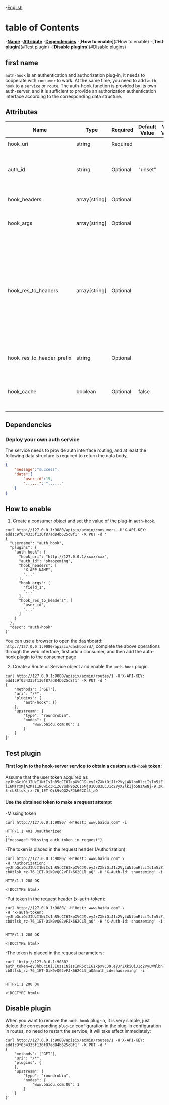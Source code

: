 <!--
#
# Licensed to the Apache Software Foundation (ASF) under one or more
# contributor license agreements. See the NOTICE file distributed with
# this work for additional information regarding copyright ownership.
# The ASF licenses this file to You under the Apache License, Version 2.0
# (the "License"); you may not use this file except in compliance with
# the License. You may obtain a copy of the License at
#
# http://www.apache.org/licenses/LICENSE-2.0
#
# Unless required by applicable law or agreed to in writing, software
# distributed under the License is distributed on an "AS IS" BASIS,
# WITHOUT WARRANTIES OR CONDITIONS OF ANY KIND, either express or implied.
# See the License for the specific language governing permissions and
# limitations under the License.
#
-->

-[English](../../plugins/auth-hook.md)

# table of Contents

-[**Name**](#名) -[**Attribute**](#Attribute) -[**Dependencies**](#Dependencies) -[**How ​​to enable**](#How to enable) -[**Test plugin**](#Test plugin) -[**Disable plugins**](#Disable plugins)

## first name

`auth-hook` is an authentication and authorization plug-in, it needs to cooperate with `consumer` to work. At the same time, you need to add `auth-hook` to a `service` or `route`.
The auth-hook function is provided by its own auth-server, and it is sufficient to provide an authorization authentication interface according to the corresponding data structure.

## Attributes

| Name                      | Type          | Required | Default Value | Valid Value | Description                                                                                                                                                                                                                                                                                                                                                                                                           |
| ------------------------- | ------------- | -------- | ------------- | ----------- | --------------------------------------------------------------------------------------------------------------------------------------------------------------------------------------------------------------------------------------------------------------------------------------------------------------------------------------------------------------------------------------------------------------------- |
| hook_uri                  | string        | Required |               |             | Set the access route of `auth-server`                                                                                                                                                                                                                                                                                                                                                                                 |
| auth_id                   | string        | Optional | "unset"       |             | Set `auth_id`, this `auth_id` needs to be carried in the header of the business request `x-auth-id` or carried in the query `auth_id`                                                                                                                                                                                                                                                                                 |
| hook_headers              | array[string] | Optional |               |             | Specify request header parameters proxy request hook service                                                                                                                                                                                                                                                                                                                                                          |
| hook_args                 | array[string] | Optional |               |             | Specify request query parameters, proxy requests hook service with query parameters                                                                                                                                                                                                                                                                                                                                   |
| hook_res_to_headers       | array[string] | Optional |               |             | Specify the fields in the data body of the data returned by the hook service, add the headers parameter and pass it to the upstream service, such as `user_id=15` in the data data, splicing `hook_res_to_header_prefix` and Replace the next `_` with `-` in the header, request upstream services with `X-user-id`, if the selected field is an object or array, it will be converted to a json string as its value |
| hook_res_to_header_prefix | string        | Optional |               |             | User `hook_res_to_headers` carries parameters and converts to the prefix of the header field                                                                                                                                                                                                                                                                                                                          |
| hook_cache                | boolean       | Optional | false         |             | Whether to cache the data body of the same token request hook service, the default is `false` according to your own business situation                                                                                                                                                                                                                                                                                |

## Dependencies

### Deploy your own auth service

The service needs to provide auth interface routing, and at least the following data structure is required to return the data body,

```json
{
    "message":"success",
    "data":{
        "user_id":15,
        "......": "......"
    }
}
```

## How to enable

1. Create a consumer object and set the value of the plug-in `auth-hook`.

```shell
curl http://127.0.0.1:9080/apisix/admin/consumers -H'X-API-KEY: edd1c9f034335f136f87ad84b625c8f1' -X PUT -d '
{
  "username": "auth_hook",
  "plugins": {
    "auth-hook": {
      "hook_uri": "http://127.0.0.1/xxxx/xxx",
      "auth_id": "shaozeming",
      "hook_headers": [
        "X-APP-NAME",
        "..."
      ],
      "hook_args": [
        "field_1",
        "..."
      ],
      "hook_res_to_headers": [
        "user_id",
        "..."
      ]
    }
  },
  "desc": "auth-hook"
}'
```

You can use a browser to open the dashboard: `http://127.0.0.1:9080/apisix/dashboard/`, complete the above operations through the web interface, first add a consumer, and then add the auth-hook plugin to the consumer page

2. Create a Route or Service object and enable the `auth-hook` plugin.

```shell
curl http://127.0.0.1:9080/apisix/admin/routes/1 -H'X-API-KEY: edd1c9f034335f136f87ad84b625c8f1' -X PUT -d '
{
    "methods": ["GET"],
    "uri": "/*",
    "plugins": {
        "auth-hook": {}
    },
    "upstream": {
        "type": "roundrobin",
        "nodes": {
            "www.baidu.com:80": 1
        }
    }
}'
```

## Test plugin

#### First log in to the hook-server service to obtain a custom `auth-hook` token:

Assume that the user token acquired as `eyJhbGciOiJIUzI1NiIsInR5cCI6IkpXVCJ9.eyJrZXkiOiJ1c2VyLWNlbnRlciIsIm5iZiI6MTYxMjA2MzI1NCwic3R1ZGVudF9pZCI6NjU1ODQ3LCJ1c2VyX2lkIjo5NzAwNjF9.3K5-cb8tlsk_rz-76_1ET-Oik9vQG2vFJk662CLl_aQ`

#### Use the obtained token to make a request attempt

-Missing token

```shell
curl http://127.0.0.1:9080/ -H"Host: www.baidu.com" -i

HTTP/1.1 401 Unauthorized
...
{"message":"Missing auth token in request"}
```

-The token is placed in the request header (Authorization):

```shell
curl http://127.0.0.1:9080/ -H"Host: www.baidu.com" \
-H 'Authorization: eyJhbGciOiJIUzI1NiIsInR5cCI6IkpXVCJ9.eyJrZXkiOiJ1c2VyLWNlbnRlciIsIm5iZiI6MTYxMjA2MzI1NCwic3R1ZGVudF9pZCI6NjU1ODQ3LCJ1c2VyX2lkIjo5NzAwNjF9.3K5-cb8tlsk_rz-76_1ET-Oik9vQG2vFJk662CLl_aQ' -H 'X-Auth-Id: shaozeming' -i

HTTP/1.1 200 OK

<!DOCTYPE html>
```

-Put token in the request header (x-auth-token):

```shell
curl http://127.0.0.1:9080/ -H"Host: www.baidu.com" \
-H 'x-auth-token: eyJhbGciOiJIUzI1NiIsInR5cCI6IkpXVCJ9.eyJrZXkiOiJ1c2VyLWNlbnRlciIsIm5iZiI6MTYxMjA2MzI1NCwic3R1ZGVudF9pZCI6NjU1ODQ3LCJ1c2VyX2lkIjo5NzAwNjF9.3K5-cb8tlsk_rz-76_1ET-Oik9vQG2vFJk662CLl_aQ' -H 'X-Auth-Id: shaozeming' -i


HTTP/1.1 200 OK

<!DOCTYPE html>
```

-The token is placed in the request parameters:

```shell
curl 'http://127.0.0.1:9080?auth_token=eyJhbGciOiJIUzI1NiIsInR5cCI6IkpXVCJ9.eyJrZXkiOiJ1c2VyLWNlbnRlciIsIm5iZiI6MTYxMjA2MzI1NCwic3R1ZGVudF9pZCI6NjU1ODQ3LCJ1c2VyX2lkIjo5NzAwNjF9.3K5-cb8tlsk_rz-76_1ET-Oik9vQG2vFJk662CLl_aQ&auth_id=shaozeming' -i


HTTP/1.1 200 OK

<!DOCTYPE html>
```

## Disable plugin

When you want to remove the `auth-hook` plug-in, it is very simple, just delete the corresponding `plug-in` configuration in the plug-in configuration in routes, no need to restart the service, it will take effect immediately:

```shell
curl http://127.0.0.1:9080/apisix/admin/routes/1 -H'X-API-KEY: edd1c9f034335f136f87ad84b625c8f1' -X PUT -d '
{
    "methods": ["GET"],
    "uri": "/*",
    "plugins": {
    },
    "upstream": {
        "type": "roundrobin",
        "nodes": {
            "www.baidu.com:80": 1
        }
    }
}'
```
